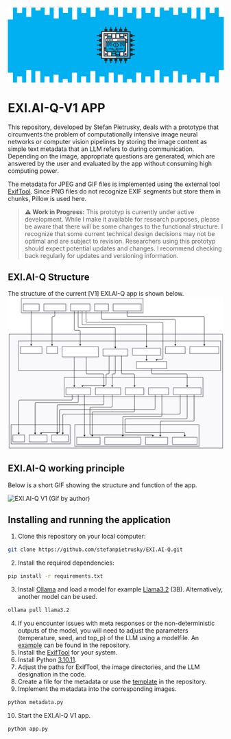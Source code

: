 ![](images/EXI.AI-Q_Logo.png)

# EXI.AI-Q-V1 APP

This repository, developed by Stefan Pietrusky, deals with a prototype that circumvents the problem of computationally intensive image neural networks or computer vision pipelines by storing the image content as simple text metadata that an LLM refers to during communication. Depending on the image, appropriate questions are generated, which are answered by the user and evaluated by the app without consuming high computing power. 

The metadata for JPEG and GIF files is implemented using the external tool [ExifTool](https://exiftool.org/). Since PNG files do not recognize EXIF segments but store them in chunks, Pillow is used here. 

> **⚠️ Work in Progress:** This prototyp is currently under active development. While I make it available for research purposes, please be aware that there will be some changes to the functional structure. I recognize that some current technical design decisions may not be optimal and are subject to revision. Researchers using this prototyp should expect potential updates and changes. I recommend checking back regularly for updates and versioning information.

## EXI.AI-Q Structure
The structure of the current [V1] EXI.AI-Q app is shown below.
![EXI.AI-Q V1 Structure (SVG created with Mermaid)](images/EXI.AI-Q-V1.svg)

## EXI.AI-Q working principle
Below is a short GIF showing the structure and function of the app.

![EXI.AI-Q V1 (Gif by author)](images/EXI.AI-Q-V1.gif)

## Installing and running the application 
1. Clone this repository on your local computer: 
```bash 
git clone https://github.com/stefanpietrusky/EXI.AI-Q.git
```
2. Install the required dependencies:
```bash 
pip install -r requirements.txt
```
3. Install [Ollama](https://ollama.com/) and load a model for example [Llama3.2](https://ollama.com/library/llama3.2) (3B). Alternatively, another model can be used.
```bash 
ollama pull llama3.2
```
4. If you encounter issues with meta responses or the non-deterministic outputs of the model, you will need to adjust the parameters (temperature, seed, and top_p) of the LLM using a modelfile. An [example](https://github.com/stefanpietrusky/EXI.AI-Q/blob/main/modelfile.txt) can be found in the repository.
5. Install the [ExifTool](https://exiftool.org/) for your system.
6. Install Python [3.10.11](https://www.python.org/downloads/release/python-31011/).
7. Adjust the paths for ExifTool, the image directories, and the LLM designation in the code.
8. Create a file for the metadata or use the [template](https://github.com/stefanpietrusky/EXI.AI-Q/blob/main/metadata.txt) in the repository.
9. Implement the metadata into the corresponding images.
```bash 
python metadata.py
```
10. Start the EXI.AI-Q V1 app.
```bash 
python app.py
```
